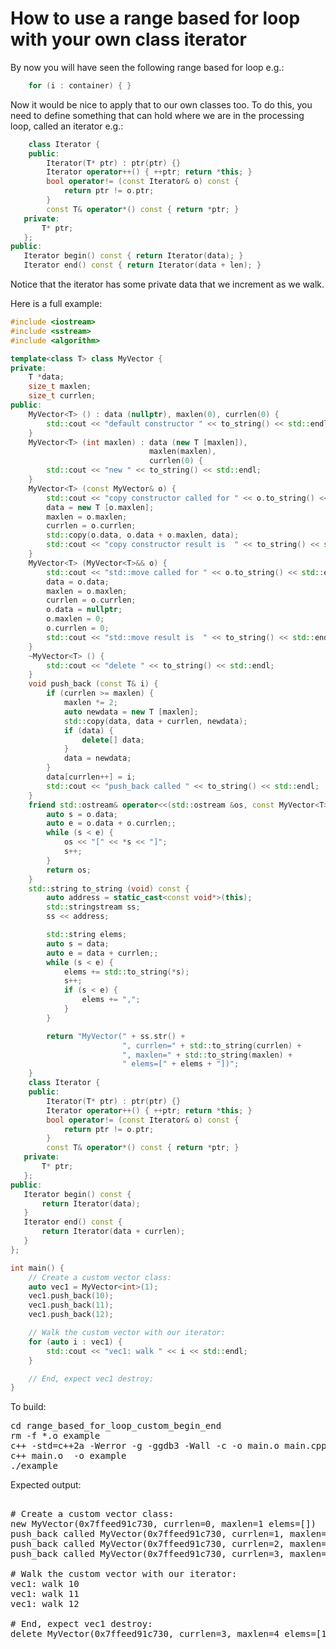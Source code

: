 How to use a range based for loop with your own class iterator
==============================================================

By now you will have seen the following range based for loop e.g.:
```C++
    for (i : container) { }
```
Now it would be nice to apply that to our own classes too. To do this,
you need to define something that can hold where we are in the processing
loop, called an iterator e.g.:
```C++
    class Iterator {
    public:
        Iterator(T* ptr) : ptr(ptr) {}
        Iterator operator++() { ++ptr; return *this; }
        bool operator!= (const Iterator& o) const {
            return ptr != o.ptr;
        }
        const T& operator*() const { return *ptr; }
   private:
       T* ptr;
   };
public:
   Iterator begin() const { return Iterator(data); }
   Iterator end() const { return Iterator(data + len); }
```
Notice that the iterator has some private data that we increment as
we walk.

Here is a full example:
```C++
#include <iostream>
#include <sstream>
#include <algorithm>

template<class T> class MyVector {
private:
    T *data;
    size_t maxlen;
    size_t currlen;
public:
    MyVector<T> () : data (nullptr), maxlen(0), currlen(0) {
        std::cout << "default constructor " << to_string() << std::endl;
    }
    MyVector<T> (int maxlen) : data (new T [maxlen]),
                               maxlen(maxlen),
                               currlen(0) {
        std::cout << "new " << to_string() << std::endl;
    }
    MyVector<T> (const MyVector& o) {
        std::cout << "copy constructor called for " << o.to_string() << std::endl;
        data = new T [o.maxlen];
        maxlen = o.maxlen;
        currlen = o.currlen;
        std::copy(o.data, o.data + o.maxlen, data);
        std::cout << "copy constructor result is  " << to_string() << std::endl;
    }
    MyVector<T> (MyVector<T>&& o) {
        std::cout << "std::move called for " << o.to_string() << std::endl;
        data = o.data;
        maxlen = o.maxlen;
        currlen = o.currlen;
        o.data = nullptr;
        o.maxlen = 0;
        o.currlen = 0;
        std::cout << "std::move result is  " << to_string() << std::endl;
    }
    ~MyVector<T> () {
        std::cout << "delete " << to_string() << std::endl;
    }
    void push_back (const T& i) {
        if (currlen >= maxlen) {
            maxlen *= 2;
            auto newdata = new T [maxlen];
            std::copy(data, data + currlen, newdata);
            if (data) {
                delete[] data;
            }
            data = newdata;
        }
        data[currlen++] = i;
        std::cout << "push_back called " << to_string() << std::endl;
    }
    friend std::ostream& operator<<(std::ostream &os, const MyVector<T>& o) {
        auto s = o.data;
        auto e = o.data + o.currlen;;
        while (s < e) {
            os << "[" << *s << "]";
            s++;
        }
        return os;
    }
    std::string to_string (void) const {
        auto address = static_cast<const void*>(this);
        std::stringstream ss;
        ss << address;

        std::string elems;
        auto s = data;
        auto e = data + currlen;;
        while (s < e) {
            elems += std::to_string(*s);
            s++;
            if (s < e) {
                elems += ",";
            }
        }

        return "MyVector(" + ss.str() +
                         ", currlen=" + std::to_string(currlen) +
                         ", maxlen=" + std::to_string(maxlen) +
                         " elems=[" + elems + "])";
    }
    class Iterator {
    public:
        Iterator(T* ptr) : ptr(ptr) {}
        Iterator operator++() { ++ptr; return *this; }
        bool operator!= (const Iterator& o) const {
            return ptr != o.ptr;
        }
        const T& operator*() const { return *ptr; }
   private:
       T* ptr;
   };
public:
   Iterator begin() const {
       return Iterator(data);
   }
   Iterator end() const {
       return Iterator(data + currlen);
   }
};

int main() {
    // Create a custom vector class:
    auto vec1 = MyVector<int>(1);
    vec1.push_back(10);
    vec1.push_back(11);
    vec1.push_back(12);

    // Walk the custom vector with our iterator:
    for (auto i : vec1) {
        std::cout << "vec1: walk " << i << std::endl;
    }

    // End, expect vec1 destroy:
}
```
To build:
<pre>
cd range_based_for_loop_custom_begin_end
rm -f *.o example
c++ -std=c++2a -Werror -g -ggdb3 -Wall -c -o main.o main.cpp
c++ main.o  -o example
./example
</pre>
Expected output:
<pre>

# Create a custom vector class:
new MyVector(0x7ffeed91c730, currlen=0, maxlen=1 elems=[])
push_back called MyVector(0x7ffeed91c730, currlen=1, maxlen=1 elems=[10])
push_back called MyVector(0x7ffeed91c730, currlen=2, maxlen=2 elems=[10,11])
push_back called MyVector(0x7ffeed91c730, currlen=3, maxlen=4 elems=[10,11,12])

# Walk the custom vector with our iterator:
vec1: walk 10
vec1: walk 11
vec1: walk 12

# End, expect vec1 destroy:
delete MyVector(0x7ffeed91c730, currlen=3, maxlen=4 elems=[10,11,12])
</pre>
